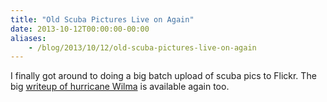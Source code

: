 ```yaml
---
title: "Old Scuba Pictures Live on Again"
date: 2013-10-12T00:00:00-00:00
aliases:
    - /blog/2013/10/12/old-scuba-pictures-live-on-again
---
```


I finally got around to doing a big batch upload of scuba pics to Flickr. The big [writeup of hurricane Wilma](/oldsite/scuba/Cozumel2005/wilma/) is available again too.